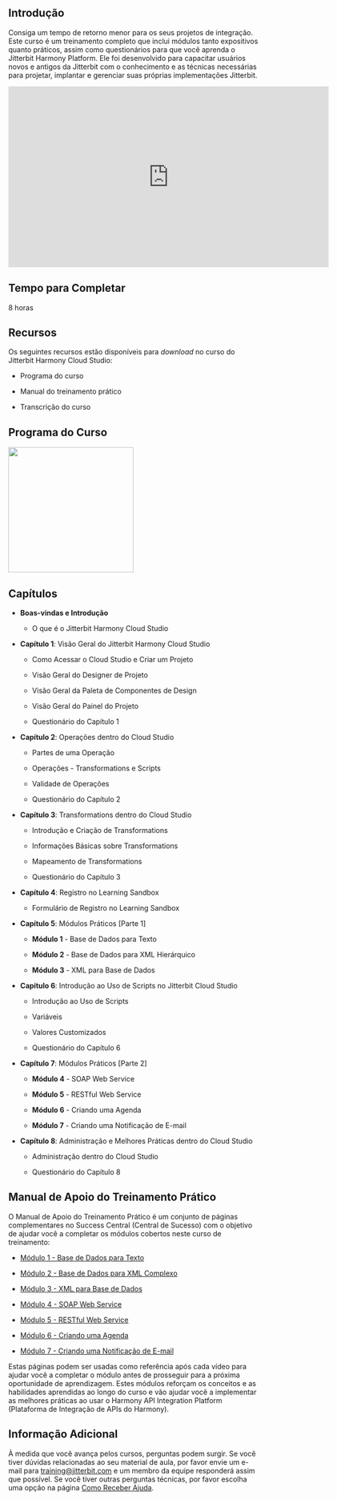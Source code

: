 [//]: # (Introdução ao Jitterbit Harmony Cloud Studio)
[//]: # (This is a translation of Version 26, published on June 29, 2021.)

## Introdução

Consiga um tempo de retorno menor para os seus projetos de integração.
Este curso é um treinamento completo que inclui módulos tanto
expositivos quanto práticos, assim como questionários para que você
aprenda o Jitterbit Harmony Platform. Ele foi desenvolvido para
capacitar usuários novos e antigos da Jitterbit com o conhecimento e as
técnicas necessárias para projetar, implantar e gerenciar suas próprias
implementações Jitterbit.

<iframe src="https://player.vimeo.com/video/366515201" width="640" height="361" frameborder="0" webkitallowfullscreen="" mozallowfullscreen="" allowfullscreen=""></iframe>


## Tempo para Completar

8 horas


## Recursos

Os seguintes recursos estão disponíveis para *download* no curso do
Jitterbit Harmony Cloud Studio:

-   Programa do curso

-   Manual do treinamento prático

-   Transcrição do curso


## Programa do Curso

<span class="confluence-embedded-file-wrapper conf-macro output-inline"
hasbody="false" macro-name="view-file"><a
href="https://success.jitterbit.com/download/attachments/97813720/Introduction%20to%20Cloud%20Studio%20Syllabus.pdf?version=2&amp;modificationDate=1568915351267&amp;api=v2"
class="confluence-embedded-file" data-nice-type="PDF Document"
data-file-src="https://success.jitterbit.com/download/attachments/97813720/Introduction%20to%20Cloud%20Studio%20Syllabus.pdf?version=2&amp;modificationDate=1568915351267&amp;api=v2"
data-linked-resource-id="101221857"
data-linked-resource-type="attachment"
data-linked-resource-container-id="97813720"
data-linked-resource-default-alias="Introduction to Cloud Studio Syllabus.pdf"
data-mime-type="application/pdf" data-has-thumbnail="true"
data-linked-resource-version="2"
aria-label="Introduction to Cloud Studio Syllabus.pdf"><img
src="/rest/documentConversion/latest/conversion/thumbnail/101221857/2"
height="250" /></a><span
class="companion-edit-button-placeholder edit-button-overlay"
linked-resource-container-id="97813720" linked-resource-id="101221857"
template-name="companionEditIcon" source-location="embedded-attachment">
</span></span>


## Capítulos

-   **Boas-vindas e Introdução**

    -   O que é o Jitterbit Harmony Cloud Studio

-   **Capítulo 1**: Visão Geral do Jitterbit Harmony Cloud Studio

    -   Como Acessar o Cloud Studio e Criar um Projeto

    -   Visão Geral do Designer de Projeto

    -   Visão Geral da Paleta de Componentes de Design

    -   Visão Geral do Painel do Projeto

    -   Questionário do Capítulo 1

-   **Capítulo 2**: Operações dentro do Cloud Studio

    -   Partes de uma Operação

    -   Operações - Transformations e Scripts

    -   Validade de Operações

    -   Questionário do Capítulo 2

-   **Capítulo 3**: Transformations dentro do Cloud Studio

    -   Introdução e Criação de Transformations

    -   Informações Básicas sobre Transformations

    -   Mapeamento de Transformations

    -   Questionário do Capítulo 3

-   **Capítulo 4**: Registro no Learning Sandbox

    -   Formulário de Registro no Learning Sandbox

-   **Capítulo 5**: Módulos Práticos \[Parte 1\]

    -   **Módulo 1** - Base de Dados para Texto

    -   **Módulo 2** - Base de Dados para XML Hierárquico

    -   **Módulo 3** - XML para Base de Dados

-   **Capítulo 6**: Introdução ao Uso de Scripts no Jitterbit Cloud
    Studio

    -   Introdução ao Uso de Scripts

    -   Variáveis

    -   Valores Customizados

    -   Questionário do Capítulo 6

-   **Capítulo 7**: Módulos Práticos \[Parte 2\]

    -   **Módulo 4** - SOAP Web Service

    -   **Módulo 5** - RESTful Web Service

    -   **Módulo 6** - Criando uma Agenda

    -   **Módulo 7** - Criando uma Notificação de E-mail

-   **Capítulo 8**: Administração e Melhores Práticas dentro do Cloud
    Studio

    -   Administração dentro do Cloud Studio

    -   Questionário do Capítulo 8


## <span id="IntroductiontotheJitterbitHarmonyCloudStudio-manual" class="confluence-anchor-link conf-macro output-inline" hasbody="false" macro-name="anchor"> </span>Manual de Apoio do Treinamento Prático

O Manual de Apoio do Treinamento Prático é um conjunto de páginas
complementares no Success Central (Central de Sucesso) com o objetivo de
ajudar você a completar os módulos cobertos neste curso de treinamento:

-   [Módulo 1 - Base de Dados para Texto](https://success.jitterbit.com/display/DOC/Module+1+-+Database+to+Text)

-   [Módulo 2 - Base de Dados para XML Complexo](https://success.jitterbit.com/display/DOC/Module+2+-+Database+to+Complex+XML)

-   [Módulo 3 - XML para Base de Dados](https://success.jitterbit.com/display/DOC/Module+3+-+XML+to+Database)

-   [Módulo 4 - SOAP Web Service](https://success.jitterbit.com/display/DOC/Module+4+-+SOAP+Web+Service)

-   [Módulo 5 - RESTful Web Service](https://success.jitterbit.com/display/DOC/Module+5+-+RESTful+Web+Service)

-   [Módulo 6 - Criando uma Agenda](https://success.jitterbit.com/display/DOC/Module+6+-+Creating+a+Schedule)

-   [Módulo 7 - Criando uma Notificação de E-mail](https://success.jitterbit.com/display/DOC/Module+7+-+Creating+an+Email+Notification)

Estas páginas podem ser usadas como referência após cada vídeo para
ajudar você a completar o módulo antes de prosseguir para a próxima
oportunidade de aprendizagem. Estes módulos reforçam os conceitos e as
habilidades aprendidas ao longo do curso e vão ajudar você a implementar
as melhores práticas ao usar o Harmony API Integration Platform
(Plataforma de Integração de APIs do Harmony).


## Informação Adicional

À medida que você avança pelos cursos, perguntas podem surgir. Se você
tiver dúvidas relacionadas ao seu material de aula, por favor envie um
e-mail para
[training@jitterbit.com](mailto:training@jitterbit.com) e um
membro da equipe responderá assim que possível. Se você tiver outras
perguntas técnicas, por favor escolha uma opção na página <a href="https://success.jitterbit.com/display/DOC/Getting+Support"
rel="nofollow">Como Receber Ajuda</a>.
